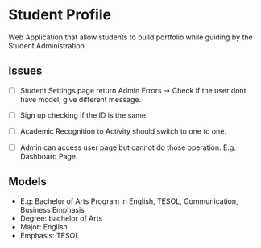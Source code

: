 # Student Profile

Web Application that allow students to build portfolio while guiding by the Student Administration.

## Issues
- [ ] Student Settings page return Admin Errors -> Check if the user dont have model, give different message.
- [ ] Sign up checking if the ID is the same.
- [ ] Academic Recognition to Activity should switch to one to one.
- [ ] Admin can access user page but cannot do those operation. E.g. Dashboard Page.


## Models
- E.g: 
    Bachelor of Arts Program in English, TESOL, Communication, Business Emphasis
- Degree: bachelor of Arts 
- Major: English
- Emphasis: TESOL


